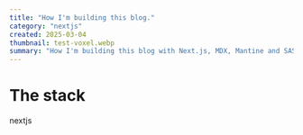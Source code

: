 ```yaml
---
title: "How I'm building this blog."
category: "nextjs"
created: 2025-03-04
thumbnail: test-voxel.webp
summary: "How I'm building this blog with Next.js, MDX, Mantine and SASS."
---
```

# The stack
nextjs